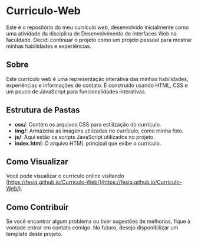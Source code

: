 ﻿# Curriculo-Web

Este é o repositório do meu currículo web, desenvolvido inicialmente como uma atividade da disciplina de Desenvolvimento de Interfaces Web na faculdade. Decidi continuar o projeto como um projeto pessoal para mostrar minhas habilidades e experiências.

## Sobre

Este currículo web é uma representação interativa das minhas habilidades, experiências e informações de contato. É construído usando HTML, CSS e um pouco de JavaScript para funcionalidades interativas.

## Estrutura de Pastas

- **css/**: Contém os arquivos CSS para estilização do currículo.
- **img/**: Armazena as imagens utilizadas no currículo, como minha foto.
- **js/**: Aqui estão os scripts JavaScript utilizados no projeto.
- **index.html**: O arquivo HTML principal que exibe o currículo.

## Como Visualizar

Você pode visualizar o currículo online visitando [https://fesiq.github.io/Curriculo-Web/](https://fesiq.github.io/Curriculo-Web/).

## Como Contribuir

Se você encontrar algum problema ou tiver sugestões de melhorias, fique à vontade entrar em contato comigo. No futuro, desejo disponibilizar um template deste projeto.
